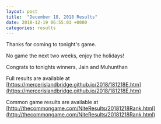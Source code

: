 ```yaml
---
layout: post
title:  "December 18, 2018 Results"
date: 2018-12-19 06:55:01 +0000
categories: results
---
```

Thanks for coming to tonight's game.

No game the next two weeks, enjoy the holidays!

Congrats to tonights winners, Jain and Muhunthan

Full results are available at [https://mercerislandbridge.github.io/2018/181218E.htm](https://mercerislandbridge.github.io/2018/181218E.htm)

Common game results are available at [http://thecommongame.com/NiteResults/20181218Rank.html](http://thecommongame.com/NiteResults/20181218Rank.html)
